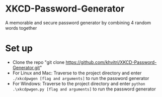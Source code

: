 # XKCD-Password-Generator
A memorable and secure password generator by combining 4 random words together

# Set up
- Clone the repo "git clone https://github.com/khvitri/XKCD-Password-Generator.git"
- For Linux and Mac: Traverse to the project directory and enter `./xkcdpwgen [flag and arguments]` to run the password generator
- For Windows: Traverse to the project directory and enter `python .\xkcdpwgen.py [flag and arguments]` to run the password generator
